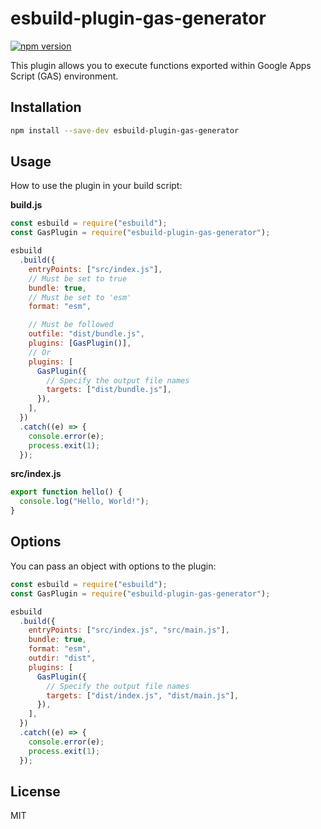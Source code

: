 # esbuild-plugin-gas-generator

[![npm version](https://badge.fury.io/js/esbuild-plugin-gas-generator.svg)](https://badge.fury.io/js/esbuild-plugin-gas-generator)

This plugin allows you to execute functions exported within Google Apps Script (GAS) environment.

## Installation

```bash
npm install --save-dev esbuild-plugin-gas-generator
```

## Usage

How to use the plugin in your build script:

**build.js**

```javascript
const esbuild = require("esbuild");
const GasPlugin = require("esbuild-plugin-gas-generator");

esbuild
  .build({
    entryPoints: ["src/index.js"],
    // Must be set to true
    bundle: true,
    // Must be set to 'esm'
    format: "esm",

    // Must be followed
    outfile: "dist/bundle.js",
    plugins: [GasPlugin()],
    // Or
    plugins: [
      GasPlugin({
        // Specify the output file names
        targets: ["dist/bundle.js"],
      }),
    ],
  })
  .catch((e) => {
    console.error(e);
    process.exit(1);
  });
```

**src/index.js**

```javascript
export function hello() {
  console.log("Hello, World!");
}
```

## Options

You can pass an object with options to the plugin:

```javascript
const esbuild = require("esbuild");
const GasPlugin = require("esbuild-plugin-gas-generator");

esbuild
  .build({
    entryPoints: ["src/index.js", "src/main.js"],
    bundle: true,
    format: "esm",
    outdir: "dist",
    plugins: [
      GasPlugin({
        // Specify the output file names
        targets: ["dist/index.js", "dist/main.js"],
      }),
    ],
  })
  .catch((e) => {
    console.error(e);
    process.exit(1);
  });
```

## License

MIT

